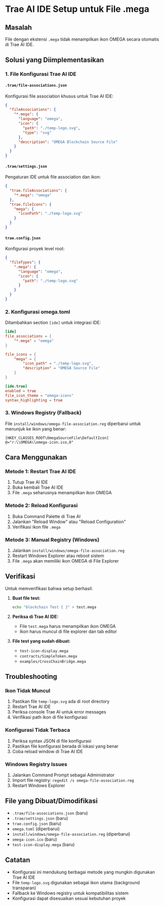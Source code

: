 # Trae AI IDE Setup untuk File .mega

## Masalah
File dengan ekstensi `.mega` tidak menampilkan ikon OMEGA secara otomatis di Trae AI IDE.

## Solusi yang Diimplementasikan

### 1. File Konfigurasi Trae AI IDE

#### `.trae/file-associations.json`
Konfigurasi file association khusus untuk Trae AI IDE:
```json
{
  "fileAssociations": {
    "*.mega": {
      "language": "omega",
      "icon": {
        "path": "./temp-logo.svg",
        "type": "svg"
      },
      "description": "OMEGA Blockchain Source File"
    }
  }
}
```

#### `.trae/settings.json`
Pengaturan IDE untuk file association dan ikon:
```json
{
  "trae.fileAssociations": {
    "*.mega": "omega"
  },
  "trae.fileIcons": {
    "mega": {
      "iconPath": "./temp-logo.svg"
    }
  }
}
```

#### `trae.config.json`
Konfigurasi proyek level root:
```json
{
  "fileTypes": {
    ".mega": {
      "language": "omega",
      "icon": {
        "path": "./temp-logo.svg"
      }
    }
  }
}
```

### 2. Konfigurasi omega.toml

Ditambahkan section `[ide]` untuk integrasi IDE:
```toml
[ide]
file_associations = {
    "*.mega" = "omega"
}

file_icons = {
    "mega" = {
        "icon_path" = "./temp-logo.svg",
        "description" = "OMEGA Source File"
    }
}

[ide.trae]
enabled = true
file_icon_theme = "omega-icons"
syntax_highlighting = true
```

### 3. Windows Registry (Fallback)

File `install/windows/omega-file-association.reg` diperbarui untuk menunjuk ke ikon yang benar:
```reg
[HKEY_CLASSES_ROOT\OmegaSourceFile\DefaultIcon]
@="r:\\OMEGA\\omega-icon.ico,0"
```

## Cara Menggunakan

### Metode 1: Restart Trae AI IDE
1. Tutup Trae AI IDE
2. Buka kembali Trae AI IDE
3. File `.mega` seharusnya menampilkan ikon OMEGA

### Metode 2: Reload Konfigurasi
1. Buka Command Palette di Trae AI
2. Jalankan "Reload Window" atau "Reload Configuration"
3. Verifikasi ikon file `.mega`

### Metode 3: Manual Registry (Windows)
1. Jalankan `install/windows/omega-file-association.reg`
2. Restart Windows Explorer atau reboot sistem
3. File `.mega` akan memiliki ikon OMEGA di File Explorer

## Verifikasi

Untuk memverifikasi bahwa setup berhasil:

1. **Buat file test:**
   ```bash
   echo "blockchain Test { }" > test.mega
   ```

2. **Periksa di Trae AI IDE:**
   - File `test.mega` harus menampilkan ikon OMEGA
   - Ikon harus muncul di file explorer dan tab editor

3. **File test yang sudah dibuat:**
   - `test-icon-display.mega`
   - `contracts/SimpleToken.mega`
   - `examples/CrossChainBridge.mega`

## Troubleshooting

### Ikon Tidak Muncul
1. Pastikan file `temp-logo.svg` ada di root directory
2. Restart Trae AI IDE
3. Periksa console Trae AI untuk error messages
4. Verifikasi path ikon di file konfigurasi

### Konfigurasi Tidak Terbaca
1. Periksa syntax JSON di file konfigurasi
2. Pastikan file konfigurasi berada di lokasi yang benar
3. Coba reload window di Trae AI IDE

### Windows Registry Issues
1. Jalankan Command Prompt sebagai Administrator
2. Import file registry: `regedit /s omega-file-association.reg`
3. Restart Windows Explorer

## File yang Dibuat/Dimodifikasi

- `.trae/file-associations.json` (baru)
- `.trae/settings.json` (baru)
- `trae.config.json` (baru)
- `omega.toml` (diperbarui)
- `install/windows/omega-file-association.reg` (diperbarui)
- `omega-icon.ico` (baru)
- `test-icon-display.mega` (baru)

## Catatan

- Konfigurasi ini mendukung berbagai metode yang mungkin digunakan Trae AI IDE
- File `temp-logo.svg` digunakan sebagai ikon utama (background transparan)
- Fallback ke Windows registry untuk kompatibilitas sistem
- Konfigurasi dapat disesuaikan sesuai kebutuhan proyek